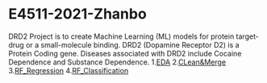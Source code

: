 # E4511-2021-Zhanbo
DRD2 Project is to create Machine Learning (ML) models for protein target-drug or a  small-molecule binding. DRD2 (Dopamine Receptor D2) is a Protein Coding gene. Diseases associated with DRD2 include Cocaine Dependence and Substance Dependence. 
1.[EDA](https://github.com/zp2226/E4511-2021-Zhanbo/blob/main/%E2%80%9C%E2%80%9CDRD2_EDA%E2%80%9D.ipynb)
2.[CLean&Merge](https://github.com/zp2226/E4511-2021-Zhanbo/blob/main/Data_Clean_%26_Merge.ipynb)
3.[RF_Regression](https://github.com/zp2226/E4511-2021-Zhanbo/blob/main/RF%26Peer_Test.ipynb)
4.[RF_Classification](https://github.com/zp2226/E4511-2021-Zhanbo/blob/main/RF_Classification%26Peer_Test.ipynb)
